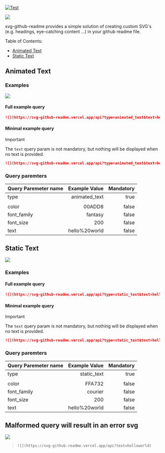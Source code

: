 [![Test](https://github.com/lmllrjr/svg-github-readme/actions/workflows/test.yaml/badge.svg)](https://github.com/lmllrjr/svg-github-readme/actions/workflows/test.yaml)

![](https://svg-github-readme.vercel.app/api?type=static_text&color=46C2CB&font_size=100&text=svg-github-readme%20📰)

svg-github-readme provides a simple solution of creating custom SVG's (e.g. headings, eye-catching content ...) in your github readme file.

Table of Contents:  
 * [Animated Text](#animated-text)
 * [Static Text](#static-text)

## Animated Text
### Examples
![](https://svg-github-readme.vercel.app/api?type=animated_text&text=Animated%20Text&color=E26EE5&font_size=50&font_family=Open%20Sans)

#### Full example query
```markdown
![](https://svg-github-readme.vercel.app/api?type=animated_text&text=helloworld&color=161A30&font_size=100&font_family=Arial)
```

#### Minimal example query
> [!IMPORTANT]
> The `text` query param is not mandatory, but nothing will be displayed when no text is provided.

```markdown
![](https://svg-github-readme.vercel.app/api?type=animated_text&text=helloworld)
```

### Query paremters
| Query Paremeter name | Example Value | Mandatory |
|----------------------|--------------:|----------:|
| type                 | animated_text | true      |
|                      |               |           |
| color                |        00ADD8 | false     |
| font_family          |       fantasy | false     |
| font_size            |           200 | false     |
| text                 | hello%20world | false     |

## Static Text
![](https://svg-github-readme.vercel.app/api?type=static_text&text=Static%20Text&color=FFA732&font_size=50&font_family=Open%20Sans)
### Examples
#### Full example query
```markdown
![](https://svg-github-readme.vercel.app/api?type=static_text&text=helloworld&color=FFA732&font_size=100&font_family=Courier)
```

#### Minimal example query
> [!IMPORTANT]
> The `text` query param is not mandatory, but nothing will be displayed when no text is provided.

```markdown
![](https://svg-github-readme.vercel.app/api?type=static_text&text=helloworld)
```

### Query paremters
| Query Paremeter name | Example Value | Mandatory |
|----------------------|--------------:|----------:|
| type                 | static_text   | true      |
|                      |               |           |
| color                |        FFA732 | false     |
| font_family          |       courier | false     |
| font_size            |           200 | false     |
| text                 | hello%20world | false     |

## Malformed query will result in an error svg
![](https://svg-github-readme.vercel.app/api?text=helloworld)

> `![](https://svg-github-readme.vercel.app/api?text=helloworld)`
